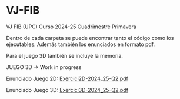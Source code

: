 # VJ-FIB
VJ FIB (UPC) Curso 2024-25 Cuadrimestre Primavera

Dentro de cada carpeta se puede encontrar tanto el código como los ejecutables. Además también los enunciados en formato pdf.

Para el juego 3D también se incluye la memoria.

JUEGO 3D -> Work in progress

Enunciado Juego 2D:
[Exercici2D-2024_25-Q2.pdf](https://github.com/user-attachments/files/19395688/Exercici2D-2024_25-Q2.pdf)

Enunciado Juego 3D: [Exercici3D-2024_25-Q2.pdf](https://github.com/user-attachments/files/19931884/Exercici3D-2024_25-Q2.pdf)
